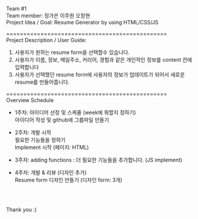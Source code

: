 Team #1 <br />
Team member: 정가은 이주원 오창현 <br />
Project Idea / Goal: Resume Generator by using HTML/CSS/JS<br />

===============================================<br />
Project Description / User Guide: <br />
1) 사용자가 원하는 resume form을 선택할수 있습니다. <br />
2) 사용자가 이름, 정보, 메일주소, 커리어, 경험과 같은 개인적인 정보를  content 칸에 입력합니다 <br />
3) 사용자가 선택했던 resume form에 사용자의 정보가 업데이트가 되어서 새로운 resume를 만들어줍니다. <br />

===============================================<br />
Overview Schedule <br />
- 1주차: 아이디어 선정 및 스케줄 (week에 뭐할지 정하기)<br />
아이디어 작성 및 github에 그룹파일 만들기 <br />

- 2주차: 개발 시작<br />
필요한 기능들을 정하기<br />
Implement 시작 (페이지: HTML) <br />

- 3주차: adding functions : 더 필요한 기능들을 추가합니다. (JS implement) <br />

- 4주차: 개발 & 리뷰 (디자인 추가) <br />
Resume form 디자인 만들기 (디자인 form: 3개) <br />
<br />
<br />

Thank you :)